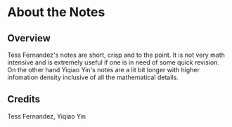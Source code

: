 # About the Notes
## Overview

Tess Fernandez's notes are short, crisp and to the point. It is not very math intensive and is extremely useful if one is in need of some quick revision. On the other hand Yiqiao Yin's notes are a lit bit longer with higher infomation density inclusive of all the mathematical details.

## Credits
Tess Fernandez, Yiqiao Yin
